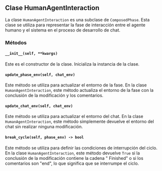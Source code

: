 ## Clase HumanAgentInteraction

La clase `HumanAgentInteraction` es una subclase de `ComposedPhase`. Esta clase se utiliza para representar la fase de interacción entre el agente humano y el sistema en el proceso de desarrollo de chat.

### Métodos

#### `__init__(self, **kwargs)`

Este es el constructor de la clase. Inicializa la instancia de la clase.

#### `update_phase_env(self, chat_env)`

Este método se utiliza para actualizar el entorno de la fase. En la clase `HumanAgentInteraction`, este método actualiza el entorno de la fase con la conclusión de la modificación y los comentarios.

#### `update_chat_env(self, chat_env)`

Este método se utiliza para actualizar el entorno del chat. En la clase `HumanAgentInteraction`, este método simplemente devuelve el entorno del chat sin realizar ninguna modificación.

#### `break_cycle(self, phase_env) -> bool`

Este método se utiliza para definir las condiciones de interrupción del ciclo. En la clase `HumanAgentInteraction`, este método devuelve `True` si la conclusión de la modificación contiene la cadena "<INFO> Finished" o si los comentarios son "end", lo que significa que se interrumpe el ciclo.
